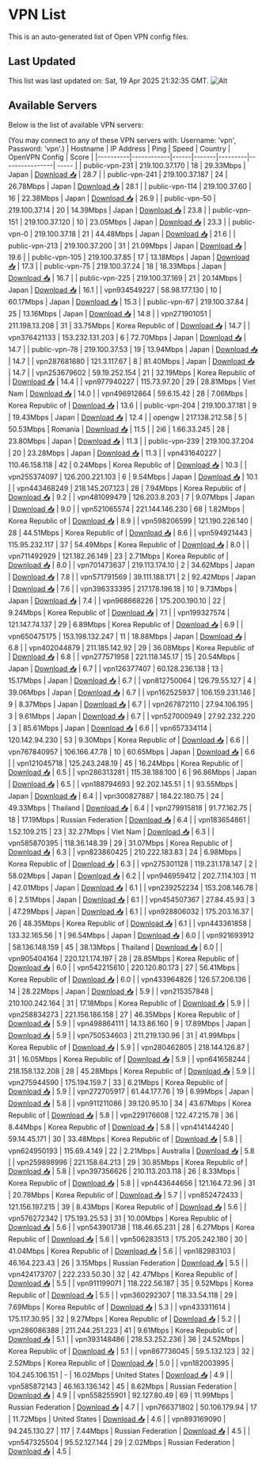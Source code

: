 # VPN List

This is an auto-generated list of Open VPN config files.

## Last Updated

This list was last updated on: Sat, 19 Apr 2025 21:32:35 GMT.
![Alt](https://repobeats.axiom.co/api/embed/186b98318ef1479477931607c1ad7d823f12451f.svg "Repobeats analytics image")

## Available Servers

Below is the list of available VPN servers:

(You may connect to any of these VPN servers with: Username: 'vpn', Password: 'vpn'.)
| Hostname | IP Address | Ping | Speed | Country | OpenVPN Config | Score |
|----------|------------|------|-------|---------|----------------| ----- |
| public-vpn-231 | 219.100.37.170 | 18 | 29.33Mbps | Japan | [Download 📥](./configs/server_0_JP.ovpn) | 28.7 |
| public-vpn-241 | 219.100.37.187 | 24 | 26.78Mbps | Japan | [Download 📥](./configs/server_1_JP.ovpn) | 28.1 |
| public-vpn-114 | 219.100.37.60 | 16 | 22.38Mbps | Japan | [Download 📥](./configs/server_2_JP.ovpn) | 26.9 |
| public-vpn-50 | 219.100.37.14 | 20 | 14.39Mbps | Japan | [Download 📥](./configs/server_3_JP.ovpn) | 23.8 |
| public-vpn-151 | 219.100.37.120 | 10 | 23.05Mbps | Japan | [Download 📥](./configs/server_4_JP.ovpn) | 23.3 |
| public-vpn-0 | 219.100.37.18 | 21 | 44.48Mbps | Japan | [Download 📥](./configs/server_5_JP.ovpn) | 21.6 |
| public-vpn-213 | 219.100.37.200 | 31 | 21.09Mbps | Japan | [Download 📥](./configs/server_6_JP.ovpn) | 19.6 |
| public-vpn-105 | 219.100.37.85 | 17 | 13.18Mbps | Japan | [Download 📥](./configs/server_7_JP.ovpn) | 17.3 |
| public-vpn-75 | 219.100.37.24 | 18 | 18.33Mbps | Japan | [Download 📥](./configs/server_8_JP.ovpn) | 16.7 |
| public-vpn-225 | 219.100.37.169 | 21 | 20.14Mbps | Japan | [Download 📥](./configs/server_9_JP.ovpn) | 16.1 |
| vpn934549227 | 58.98.177.130 | 10 | 60.17Mbps | Japan | [Download 📥](./configs/server_10_JP.ovpn) | 15.3 |
| public-vpn-67 | 219.100.37.84 | 25 | 13.16Mbps | Japan | [Download 📥](./configs/server_11_JP.ovpn) | 14.8 |
| vpn271901051 | 211.198.13.208 | 31 | 33.75Mbps | Korea Republic of | [Download 📥](./configs/server_12_KR.ovpn) | 14.7 |
| vpn376421133 | 153.232.131.203 | 6 | 72.70Mbps | Japan | [Download 📥](./configs/server_13_JP.ovpn) | 14.7 |
| public-vpn-78 | 219.100.37.53 | 19 | 13.94Mbps | Japan | [Download 📥](./configs/server_14_JP.ovpn) | 14.7 |
| vpn287681680 | 121.3.117.67 | 8 | 81.40Mbps | Japan | [Download 📥](./configs/server_15_JP.ovpn) | 14.7 |
| vpn253679602 | 59.19.252.154 | 21 | 32.19Mbps | Korea Republic of | [Download 📥](./configs/server_16_KR.ovpn) | 14.4 |
| vpn977940227 | 115.73.97.20 | 29 | 28.81Mbps | Viet Nam | [Download 📥](./configs/server_17_VN.ovpn) | 14.0 |
| vpn496912864 | 59.6.15.42 | 28 | 7.06Mbps | Korea Republic of | [Download 📥](./configs/server_18_KR.ovpn) | 13.6 |
| public-vpn-204 | 219.100.37.181 | 9 | 19.43Mbps | Japan | [Download 📥](./configs/server_19_JP.ovpn) | 12.4 |
| opengw | 217.138.212.58 | 5 | 50.53Mbps | Romania | [Download 📥](./configs/server_20_RO.ovpn) | 11.5 |
| 2i6 | 1.66.33.245 | 28 | 23.80Mbps | Japan | [Download 📥](./configs/server_21_JP.ovpn) | 11.3 |
| public-vpn-239 | 219.100.37.204 | 20 | 23.28Mbps | Japan | [Download 📥](./configs/server_22_JP.ovpn) | 11.3 |
| vpn431640227 | 110.46.158.118 | 42 | 0.24Mbps | Korea Republic of | [Download 📥](./configs/server_23_KR.ovpn) | 10.3 |
| vpn255374097 | 126.200.221.103 | 6 | 9.54Mbps | Japan | [Download 📥](./configs/server_24_JP.ovpn) | 10.1 |
| vpn443468249 | 218.145.207.123 | 28 | 7.94Mbps | Korea Republic of | [Download 📥](./configs/server_25_KR.ovpn) | 9.2 |
| vpn481099479 | 126.203.8.203 | 7 | 9.07Mbps | Japan | [Download 📥](./configs/server_26_JP.ovpn) | 9.0 |
| vpn521065574 | 221.144.146.230 | 68 | 1.82Mbps | Korea Republic of | [Download 📥](./configs/server_27_KR.ovpn) | 8.9 |
| vpn598206599 | 121.190.226.140 | 28 | 44.51Mbps | Korea Republic of | [Download 📥](./configs/server_28_KR.ovpn) | 8.6 |
| vpn594921443 | 115.95.232.117 | 37 | 54.49Mbps | Korea Republic of | [Download 📥](./configs/server_29_KR.ovpn) | 8.0 |
| vpn711492929 | 121.182.26.149 | 23 | 2.71Mbps | Korea Republic of | [Download 📥](./configs/server_30_KR.ovpn) | 8.0 |
| vpn701473637 | 219.113.174.10 | 2 | 34.62Mbps | Japan | [Download 📥](./configs/server_31_JP.ovpn) | 7.8 |
| vpn571791569 | 39.111.188.171 | 2 | 92.42Mbps | Japan | [Download 📥](./configs/server_32_JP.ovpn) | 7.6 |
| vpn396333395 | 217.178.196.18 | 10 | 9.73Mbps | Japan | [Download 📥](./configs/server_33_JP.ovpn) | 7.4 |
| vpn968668226 | 175.200.190.10 | 22 | 9.24Mbps | Korea Republic of | [Download 📥](./configs/server_34_KR.ovpn) | 7.1 |
| vpn199327574 | 121.147.74.137 | 29 | 6.89Mbps | Korea Republic of | [Download 📥](./configs/server_35_KR.ovpn) | 6.9 |
| vpn650475175 | 153.198.132.247 | 11 | 18.88Mbps | Japan | [Download 📥](./configs/server_36_JP.ovpn) | 6.8 |
| vpn402044879 | 211.185.142.92 | 29 | 36.08Mbps | Korea Republic of | [Download 📥](./configs/server_37_KR.ovpn) | 6.8 |
| vpn277571958 | 221.118.145.17 | 15 | 20.54Mbps | Japan | [Download 📥](./configs/server_38_JP.ovpn) | 6.7 |
| vpn126377407 | 60.128.236.138 | 13 | 15.17Mbps | Japan | [Download 📥](./configs/server_39_JP.ovpn) | 6.7 |
| vpn812750064 | 126.79.55.127 | 4 | 39.06Mbps | Japan | [Download 📥](./configs/server_40_JP.ovpn) | 6.7 |
| vpn162525937 | 106.159.231.146 | 9 | 8.37Mbps | Japan | [Download 📥](./configs/server_41_JP.ovpn) | 6.7 |
| vpn267872110 | 27.94.106.195 | 3 | 9.61Mbps | Japan | [Download 📥](./configs/server_42_JP.ovpn) | 6.7 |
| vpn527000949 | 27.92.232.220 | 3 | 85.61Mbps | Japan | [Download 📥](./configs/server_43_JP.ovpn) | 6.6 |
| vpn657334114 | 120.142.94.230 | 53 | 9.30Mbps | Korea Republic of | [Download 📥](./configs/server_44_KR.ovpn) | 6.6 |
| vpn767840957 | 106.166.47.78 | 10 | 60.65Mbps | Japan | [Download 📥](./configs/server_45_JP.ovpn) | 6.6 |
| vpn121045718 | 125.243.248.19 | 45 | 16.24Mbps | Korea Republic of | [Download 📥](./configs/server_46_KR.ovpn) | 6.5 |
| vpn286313281 | 115.38.188.100 | 6 | 96.86Mbps | Japan | [Download 📥](./configs/server_47_JP.ovpn) | 6.5 |
| vpn188794693 | 92.202.145.51 | 1 | 93.55Mbps | Japan | [Download 📥](./configs/server_48_JP.ovpn) | 6.4 |
| vpn300827887 | 184.22.180.75 | 24 | 49.33Mbps | Thailand | [Download 📥](./configs/server_49_TH.ovpn) | 6.4 |
| vpn279915818 | 91.77.162.75 | 18 | 17.19Mbps | Russian Federation | [Download 📥](./configs/server_50_RU.ovpn) | 6.4 |
| vpn183654861 | 1.52.109.215 | 23 | 32.27Mbps | Viet Nam | [Download 📥](./configs/server_51_VN.ovpn) | 6.3 |
| vpn585870395 | 118.36.148.39 | 29 | 31.07Mbps | Korea Republic of | [Download 📥](./configs/server_52_KR.ovpn) | 6.3 |
| vpn823860425 | 210.222.183.83 | 24 | 6.98Mbps | Korea Republic of | [Download 📥](./configs/server_53_KR.ovpn) | 6.3 |
| vpn275301128 | 119.231.178.147 | 2 | 58.02Mbps | Japan | [Download 📥](./configs/server_54_JP.ovpn) | 6.2 |
| vpn946959412 | 202.7.114.103 | 11 | 42.01Mbps | Japan | [Download 📥](./configs/server_55_JP.ovpn) | 6.1 |
| vpn239252234 | 153.208.146.78 | 6 | 2.51Mbps | Japan | [Download 📥](./configs/server_56_JP.ovpn) | 6.1 |
| vpn454507367 | 27.84.45.93 | 3 | 47.29Mbps | Japan | [Download 📥](./configs/server_57_JP.ovpn) | 6.1 |
| vpn928806032 | 175.203.16.37 | 26 | 48.35Mbps | Korea Republic of | [Download 📥](./configs/server_58_KR.ovpn) | 6.1 |
| vpn443361858 | 133.32.165.56 | 1 | 96.54Mbps | Japan | [Download 📥](./configs/server_59_JP.ovpn) | 6.0 |
| vpn921693912 | 58.136.148.159 | 45 | 38.13Mbps | Thailand | [Download 📥](./configs/server_60_TH.ovpn) | 6.0 |
| vpn905404164 | 220.121.174.197 | 28 | 28.85Mbps | Korea Republic of | [Download 📥](./configs/server_61_KR.ovpn) | 6.0 |
| vpn542215610 | 220.120.80.173 | 27 | 56.41Mbps | Korea Republic of | [Download 📥](./configs/server_62_KR.ovpn) | 6.0 |
| vpn433964826 | 126.57.206.136 | 14 | 28.22Mbps | Japan | [Download 📥](./configs/server_63_JP.ovpn) | 5.9 |
| vpn215357848 | 210.100.242.164 | 31 | 17.18Mbps | Korea Republic of | [Download 📥](./configs/server_64_KR.ovpn) | 5.9 |
| vpn258834273 | 221.156.186.158 | 27 | 46.35Mbps | Korea Republic of | [Download 📥](./configs/server_65_KR.ovpn) | 5.9 |
| vpn498864111 | 14.13.86.160 | 9 | 17.89Mbps | Japan | [Download 📥](./configs/server_66_JP.ovpn) | 5.9 |
| vpn750534603 | 211.219.130.96 | 31 | 41.99Mbps | Korea Republic of | [Download 📥](./configs/server_67_KR.ovpn) | 5.9 |
| vpn280462805 | 218.144.126.87 | 31 | 16.05Mbps | Korea Republic of | [Download 📥](./configs/server_68_KR.ovpn) | 5.9 |
| vpn641658244 | 218.158.132.208 | 28 | 45.28Mbps | Korea Republic of | [Download 📥](./configs/server_69_KR.ovpn) | 5.9 |
| vpn275944590 | 175.194.159.7 | 33 | 6.21Mbps | Korea Republic of | [Download 📥](./configs/server_70_KR.ovpn) | 5.9 |
| vpn272705917 | 61.44.177.76 | 19 | 6.99Mbps | Japan | [Download 📥](./configs/server_71_JP.ovpn) | 5.8 |
| vpn911211086 | 39.120.95.10 | 34 | 43.67Mbps | Korea Republic of | [Download 📥](./configs/server_72_KR.ovpn) | 5.8 |
| vpn229176608 | 122.47.215.78 | 36 | 8.44Mbps | Korea Republic of | [Download 📥](./configs/server_73_KR.ovpn) | 5.8 |
| vpn414144240 | 59.14.45.171 | 30 | 33.48Mbps | Korea Republic of | [Download 📥](./configs/server_74_KR.ovpn) | 5.8 |
| vpn624950193 | 115.69.4.149 | 22 | 2.21Mbps | Australia | [Download 📥](./configs/server_75_AU.ovpn) | 5.8 |
| vpn259898996 | 221.158.64.213 | 29 | 30.85Mbps | Korea Republic of | [Download 📥](./configs/server_76_KR.ovpn) | 5.8 |
| vpn397356626 | 210.113.203.118 | 26 | 8.33Mbps | Korea Republic of | [Download 📥](./configs/server_77_KR.ovpn) | 5.8 |
| vpn443644656 | 121.164.72.96 | 31 | 20.78Mbps | Korea Republic of | [Download 📥](./configs/server_78_KR.ovpn) | 5.7 |
| vpn852472433 | 121.156.197.215 | 39 | 8.43Mbps | Korea Republic of | [Download 📥](./configs/server_79_KR.ovpn) | 5.6 |
| vpn576272342 | 175.193.25.53 | 31 | 10.00Mbps | Korea Republic of | [Download 📥](./configs/server_80_KR.ovpn) | 5.6 |
| vpn543901738 | 118.46.65.231 | 28 | 6.27Mbps | Korea Republic of | [Download 📥](./configs/server_81_KR.ovpn) | 5.6 |
| vpn506283513 | 175.205.242.180 | 30 | 41.04Mbps | Korea Republic of | [Download 📥](./configs/server_82_KR.ovpn) | 5.6 |
| vpn182983103 | 46.164.223.43 | 26 | 3.15Mbps | Russian Federation | [Download 📥](./configs/server_83_RU.ovpn) | 5.5 |
| vpn424173707 | 222.233.50.30 | 32 | 42.47Mbps | Korea Republic of | [Download 📥](./configs/server_84_KR.ovpn) | 5.5 |
| vpn911199071 | 118.222.56.187 | 35 | 9.52Mbps | Korea Republic of | [Download 📥](./configs/server_85_KR.ovpn) | 5.5 |
| vpn360292307 | 118.33.54.118 | 29 | 7.69Mbps | Korea Republic of | [Download 📥](./configs/server_86_KR.ovpn) | 5.3 |
| vpn433311614 | 175.117.30.95 | 32 | 9.27Mbps | Korea Republic of | [Download 📥](./configs/server_87_KR.ovpn) | 5.2 |
| vpn286086388 | 211.244.251.223 | 41 | 9.61Mbps | Korea Republic of | [Download 📥](./configs/server_88_KR.ovpn) | 5.1 |
| vpn393148486 | 218.53.252.236 | 36 | 24.52Mbps | Korea Republic of | [Download 📥](./configs/server_89_KR.ovpn) | 5.1 |
| vpn867736045 | 59.5.132.123 | 32 | 2.52Mbps | Korea Republic of | [Download 📥](./configs/server_90_KR.ovpn) | 5.0 |
| vpn182003995 | 104.245.106.151 | - | 16.02Mbps | United States | [Download 📥](./configs/server_91_US.ovpn) | 4.9 |
| vpn585872143 | 46.163.136.142 | 45 | 8.62Mbps | Russian Federation | [Download 📥](./configs/server_92_RU.ovpn) | 4.9 |
| vpn558255901 | 92.127.80.49 | 69 | 11.99Mbps | Russian Federation | [Download 📥](./configs/server_93_RU.ovpn) | 4.7 |
| vpn766371802 | 50.106.179.94 | 17 | 11.72Mbps | United States | [Download 📥](./configs/server_94_US.ovpn) | 4.6 |
| vpn893169090 | 94.245.130.27 | 117 | 7.44Mbps | Russian Federation | [Download 📥](./configs/server_95_RU.ovpn) | 4.5 |
| vpn547325504 | 95.52.127.144 | 29 | 2.02Mbps | Russian Federation | [Download 📥](./configs/server_96_RU.ovpn) | 4.5 |
